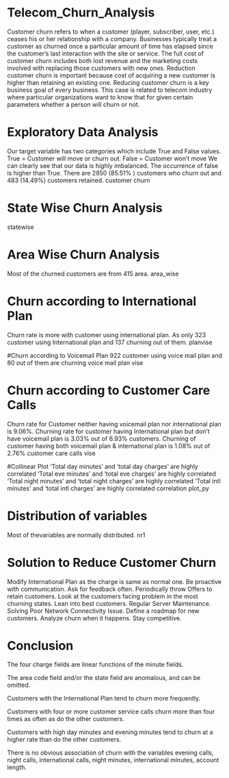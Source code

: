 # Telecom_Churn_Analysis
Customer churn refers to when a customer (player, subscriber, user, etc.) ceases his or her relationship with a company. Businesses typically treat a customer as churned once a particular amount of time has elapsed since the customer’s last interaction with the site or service. The full cost of customer churn includes both lost revenue and the marketing costs involved with replacing those customers with new ones. Reduction customer churn is important because cost of acquiring a new customer is higher than retaining an existing one. Reducing customer churn is a key business goal of every business. This case is related to telecom industry where particular organizations want to know that for given certain parameters whether a person will churn or not.
# Exploratory Data Analysis
Our target variable has two categories which include True and False values. True = Customer will move or churn out. False = Customer won’t move We can clearly see that our data is highly imbalanced. The occurrence of false is higher than True. There are 2850 (85.51% ) customers who churn out and 483 (14.49%) customers retained. customer churn
# State Wise Churn Analysis
statewise
# Area Wise Churn Analysis
Most of the churned customers are from 415 area. area_wise

# Churn according to International Plan
Churn rate is more with customer using international plan. As only 323 customer using International plan and 137 churning out of them. planvise

#Churn according to Voicemail Plan
922 customer using voice mail plan and 80 out of them are churning voice mail plan vise

# Churn according to Customer Care Calls
Churn rate for Customer neither having voicemail plan nor international plan is 9.06%. Churning rate for customer having International plan but don’t have voicemail plan is 3.03% out of 6.93% customers. Churning of customer having both voicemail plan & international plan is 1.08% out of 2.76% customer care calls vise

#Collinear Plot
‘Total day minutes’ and ‘total day charges’ are highly correlated ‘Total eve minutes’ and ‘total eve charges’ are highly correlated ‘Total night minutes’ and ‘total night charges’ are highly correlated ‘Total intl minutes’ and ‘total intl charges’ are highly correlated correlation plot_py

# Distribution of variables
Most of thevariables are normally distributed. nr1

# Solution to Reduce Customer Churn
Modify International Plan as the charge is same as normal one. Be proactive with communication. Ask for feedback often. Periodically throw Offers to retain customers. Look at the customers facing problem in the most churning states. Lean into best customers. Regular Server Maintenance. Solving Poor Network Connectivity Issue. Define a roadmap for new customers. Analyze churn when it happens. Stay competitive.

# Conclusion

The four charge fields are linear functions of the minute fields.

The area code field and/or the state field are anomalous, and can be omitted.

Customers with the International Plan tend to churn more frequently.

Customers with four or more customer service calls churn more than four times as often as do the other customers.

Customers with high day minutes and evening minutes tend to churn at a higher rate than do the other customers.

There is no obvious association of churn with the variables evening calls, night calls, international calls, night minutes, international minutes, account length.
